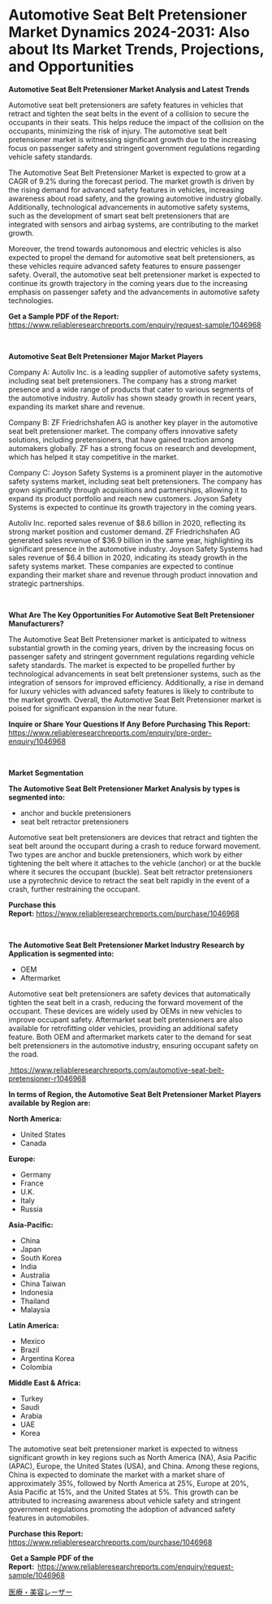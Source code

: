 <p><h1>Automotive Seat Belt Pretensioner Market Dynamics 2024-2031: Also about Its Market Trends, Projections, and Opportunities</h1></p><p><strong>Automotive Seat Belt Pretensioner Market Analysis and Latest Trends</strong></p>
<p><p>Automotive seat belt pretensioners are safety features in vehicles that retract and tighten the seat belts in the event of a collision to secure the occupants in their seats. This helps reduce the impact of the collision on the occupants, minimizing the risk of injury. The automotive seat belt pretensioner market is witnessing significant growth due to the increasing focus on passenger safety and stringent government regulations regarding vehicle safety standards. </p><p>The Automotive Seat Belt Pretensioner Market is expected to grow at a CAGR of 9.2% during the forecast period. The market growth is driven by the rising demand for advanced safety features in vehicles, increasing awareness about road safety, and the growing automotive industry globally. Additionally, technological advancements in automotive safety systems, such as the development of smart seat belt pretensioners that are integrated with sensors and airbag systems, are contributing to the market growth.</p><p>Moreover, the trend towards autonomous and electric vehicles is also expected to propel the demand for automotive seat belt pretensioners, as these vehicles require advanced safety features to ensure passenger safety. Overall, the automotive seat belt pretensioner market is expected to continue its growth trajectory in the coming years due to the increasing emphasis on passenger safety and the advancements in automotive safety technologies.</p></p>
<p><strong>Get a Sample PDF of the Report:&nbsp;</strong> <a href="https://www.reliableresearchreports.com/enquiry/request-sample/1046968">https://www.reliableresearchreports.com/enquiry/request-sample/1046968</a></p>
<p>&nbsp;</p>
<p><strong>Automotive Seat Belt Pretensioner Major Market Players</strong></p>
<p><p>Company A: Autoliv Inc. is a leading supplier of automotive safety systems, including seat belt pretensioners. The company has a strong market presence and a wide range of products that cater to various segments of the automotive industry. Autoliv has shown steady growth in recent years, expanding its market share and revenue.</p><p>Company B: ZF Friedrichshafen AG is another key player in the automotive seat belt pretensioner market. The company offers innovative safety solutions, including pretensioners, that have gained traction among automakers globally. ZF has a strong focus on research and development, which has helped it stay competitive in the market.</p><p>Company C: Joyson Safety Systems is a prominent player in the automotive safety systems market, including seat belt pretensioners. The company has grown significantly through acquisitions and partnerships, allowing it to expand its product portfolio and reach new customers. Joyson Safety Systems is expected to continue its growth trajectory in the coming years.</p><p>Autoliv Inc. reported sales revenue of $8.6 billion in 2020, reflecting its strong market position and customer demand. ZF Friedrichshafen AG generated sales revenue of $36.9 billion in the same year, highlighting its significant presence in the automotive industry. Joyson Safety Systems had sales revenue of $6.4 billion in 2020, indicating its steady growth in the safety systems market. These companies are expected to continue expanding their market share and revenue through product innovation and strategic partnerships.</p></p>
<p>&nbsp;</p>
<p><strong>What Are The Key Opportunities For Automotive Seat Belt Pretensioner Manufacturers?</strong></p>
<p><p>The Automotive Seat Belt Pretensioner market is anticipated to witness substantial growth in the coming years, driven by the increasing focus on passenger safety and stringent government regulations regarding vehicle safety standards. The market is expected to be propelled further by technological advancements in seat belt pretensioner systems, such as the integration of sensors for improved efficiency. Additionally, a rise in demand for luxury vehicles with advanced safety features is likely to contribute to the market growth. Overall, the Automotive Seat Belt Pretensioner market is poised for significant expansion in the near future.</p></p>
<p><strong>Inquire or Share Your Questions If Any Before Purchasing This Report:</strong> <a href="https://www.reliableresearchreports.com/enquiry/pre-order-enquiry/1046968">https://www.reliableresearchreports.com/enquiry/pre-order-enquiry/1046968</a></p>
<p>&nbsp;</p>
<p><strong>Market Segmentation</strong></p>
<p><strong>The Automotive Seat Belt Pretensioner Market Analysis by types is segmented into:</strong></p>
<p><ul><li>anchor and buckle pretensioners</li><li>seat belt retractor pretensioners</li></ul></p>
<p><p>Automotive seat belt pretensioners are devices that retract and tighten the seat belt around the occupant during a crash to reduce forward movement. Two types are anchor and buckle pretensioners, which work by either tightening the belt where it attaches to the vehicle (anchor) or at the buckle where it secures the occupant (buckle). Seat belt retractor pretensioners use a pyrotechnic device to retract the seat belt rapidly in the event of a crash, further restraining the occupant.</p></p>
<p><strong>Purchase this Report:&nbsp;</strong><a href="https://www.reliableresearchreports.com/purchase/1046968">https://www.reliableresearchreports.com/purchase/1046968</a></p>
<p>&nbsp;</p>
<p><strong>The Automotive Seat Belt Pretensioner Market Industry Research by Application is segmented into:</strong></p>
<p><ul><li>OEM</li><li>Aftermarket</li></ul></p>
<p><p>Automotive seat belt pretensioners are safety devices that automatically tighten the seat belt in a crash, reducing the forward movement of the occupant. These devices are widely used by OEMs in new vehicles to improve occupant safety. Aftermarket seat belt pretensioners are also available for retrofitting older vehicles, providing an additional safety feature. Both OEM and aftermarket markets cater to the demand for seat belt pretensioners in the automotive industry, ensuring occupant safety on the road.</p></p>
<p><a href="https://www.reliableresearchreports.com/automotive-seat-belt-pretensioner-r1046968">&nbsp;https://www.reliableresearchreports.com/automotive-seat-belt-pretensioner-r1046968</a></p>
<p><strong>In terms of Region, the Automotive Seat Belt Pretensioner Market Players available by Region are:</strong></p>
<p>
    <p> <strong> North America: </strong>
        <ul>
            <li>United States</li>
            <li>Canada</li>
        </ul>
        </p> 
    <p> <strong> Europe: </strong>
        <ul>
            <li>Germany</li>
            <li>France</li>
            <li>U.K.</li>
            <li>Italy</li>
            <li>Russia</li>
        </ul>
        </p> 
    <p> <strong> Asia-Pacific: </strong>
        <ul>
            <li>China</li>
            <li>Japan</li>
            <li>South Korea</li>
            <li>India</li>
            <li>Australia</li>
            <li>China Taiwan</li>
            <li>Indonesia</li>
            <li>Thailand</li>
            <li>Malaysia</li>
        </ul>
        </p> 
    <p> <strong> Latin America: </strong>
        <ul>
            <li>Mexico</li>
            <li>Brazil</li>
            <li>Argentina Korea</li>
            <li>Colombia</li>
        </ul>
        </p> 
    <p> <strong> Middle East & Africa: </strong>
        <ul>
            <li>Turkey</li>
            <li>Saudi</li>
            <li>Arabia</li>
            <li>UAE</li>
            <li>Korea</li>
        </ul>
    </p>
    </p>
<p><p>The automotive seat belt pretensioner market is expected to witness significant growth in key regions such as North America (NA), Asia Pacific (APAC), Europe, the United States (USA), and China. Among these regions, China is expected to dominate the market with a market share of approximately 35%, followed by North America at 25%, Europe at 20%, Asia Pacific at 15%, and the United States at 5%. This growth can be attributed to increasing awareness about vehicle safety and stringent government regulations promoting the adoption of advanced safety features in automobiles.</p></p>
<p><strong>Purchase this Report: </strong><a href="https://www.reliableresearchreports.com/purchase/1046968">https://www.reliableresearchreports.com/purchase/1046968</a></p>
<p>&nbsp;<strong>Get a Sample PDF of the Report:&nbsp;&nbsp;</strong><a href="https://www.reliableresearchreports.com/enquiry/request-sample/1046968">https://www.reliableresearchreports.com/enquiry/request-sample/1046968</a></p>
<p><strong></strong></p>
<p><p><a href="https://github.com/sghwr779811674/Market-Research-Report-List-2/blob/main/723854291686.md">医療・美容レーザー</a></p></p>